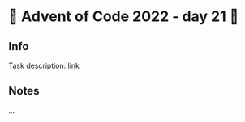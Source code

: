 # 🎄 Advent of Code 2022 - day 21 🎄

## Info

Task description: [link](https://adventofcode.com/2022/day/21)

## Notes

...